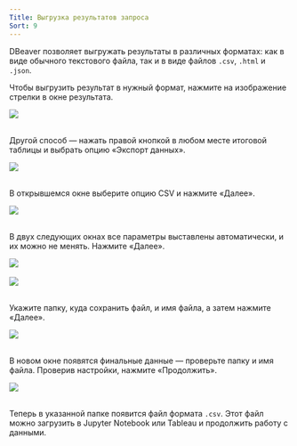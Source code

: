 ```yaml
---
Title: Выгрузка результатов запроса
Sort: 9
---
```


DBeaver позволяет выгружать результаты в различных форматах: как в виде обычного текстового файла, так и в виде файлов `.csv`, `.html` и `.json`.

Чтобы выгрузить результат в нужный формат, нажмите на изображение стрелки в окне результата.

<img src="%base_url%/images/9.1_1440_1637321494.png">
<br><br>

Другой способ — нажать правой кнопкой в любом месте итоговой таблицы и выбрать опцию «Экспорт данных».

<img src="%base_url%/images/9.2_1440_1637321511.png">
<br><br>

В открывшемся окне выберите опцию CSV и нажмите «Далее».

<img src="%base_url%/images/9.3_1440_1637321529.png">
<br><br>

В двух следующих окнах все параметры выставлены автоматически, и их можно не менять. Нажмите «Далее».

<img src="%base_url%/images/9.4_1440_1637321553.png">
<br><br>

<img src="%base_url%/images/9.5_1440_1637321559.png">
<br><br>

Укажите папку, куда сохранить файл, и имя файла, а затем нажмите «Далее».

<img src="%base_url%/images/9.6_1440_1637321578.png">
<br><br>

В новом окне появятся финальные данные — проверьте папку и имя файла. Проверив настройки, нажмите «Продолжить».

<img src="%base_url%/images/9.7_1440_1637321595.png">
<br><br>

Теперь в указанной папке появится файл формата `.csv`. Этот файл можно загрузить в Jupyter Notebook или Tableau и продолжить работу с данными.